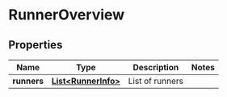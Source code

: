 # RunnerOverview

## Properties
Name | Type | Description | Notes
------------ | ------------- | ------------- | -------------
**runners** | [**List&lt;RunnerInfo&gt;**](RunnerInfo.md) | List of runners | 
